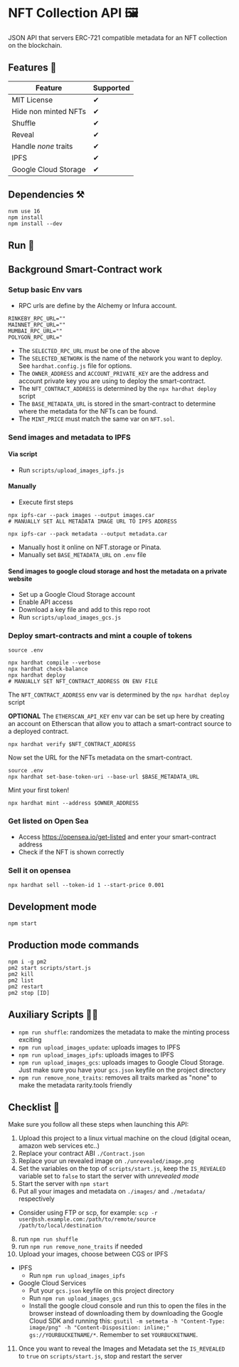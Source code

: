 # NFT Collection API 🖼️

JSON API that servers ERC-721 compatible metadata for an NFT collection on the blockchain.

## Features 👀

| Feature | Supported |
|----------|------------ |
| MIT License | ✔ |
| Hide non minted NFTs | ✔ |
| Shuffle | ✔ |
| Reveal | ✔ |
| Handle _none_ traits | ✔ |
| IPFS | ✔ |
| Google Cloud Storage | ✔ |

## Dependencies ⚒

```
nvm use 16
npm install
npm install --dev
```

## Run 🚀

## Background Smart-Contract work

### Setup basic Env vars
- RPC urls are define by the Alchemy or Infura account.
```
RINKEBY_RPC_URL=""
MAINNET_RPC_URL=""
MUMBAI_RPC_URL=""
POLYGON_RPC_URL="
```
- The `SELECTED_RPC_URL` must be one of the above
- The `SELECTED_NETWORK` is the name of the network you want to deploy. See `hardhat.config.js` file for options.
- The `OWNER_ADDRESS` and `ACCOUNT_PRIVATE_KEY` are the address and account private key you are using to deploy the smart-contract.
- The `NFT_CONTRACT_ADDRESS` is determined by the `npx hardhat deploy` script 
- The `BASE_METADATA_URL` is stored in the smart-contract to determine where the metadata for the NFTs can be found. 
- The `MINT_PRICE` must match the same var on `NFT.sol`.

### Send images and metadata to IPFS

#### Via script
- Run `scripts/upload_images_ipfs.js`

#### Manually
- Execute first steps
```
npx ipfs-car --pack images --output images.car
# MANUALLY SET ALL METADATA IMAGE URL TO IPFS ADDRESS

npx ipfs-car --pack metadata --output metadata.car
```
- Manually host it online on NFT.storage or Pinata.
- Manually set `BASE_METADATA_URL` on `.env` file

#### Send images to google cloud storage and host the metadata on a private website
- Set up a Google Cloud Storage account
- Enable API access
- Download a key file and add to this repo root
- Run `scripts/upload_images_gcs.js`

### Deploy smart-contracts and mint a couple of tokens
```
source .env

npx hardhat compile --verbose
npx hardhat check-balance
npx hardhat deploy
# MANUALLY SET NFT_CONTRACT_ADDRESS ON ENV FILE
```
The `NFT_CONTRACT_ADDRESS` env var is determined by the `npx hardhat deploy` script 

**OPTIONAL** The `ETHERSCAN_API_KEY` env var can be set up here by creating an account on Etherscan that allow you to attach a smart-contract source to a deployed contract.
```
npx hardhat verify $NFT_CONTRACT_ADDRESS
```
Now set the URL for the NFTs metadata on the smart-contract. 
```
source .env
npx hardhat set-base-token-uri --base-url $BASE_METADATA_URL
```
Mint your first token!
```
npx hardhat mint --address $OWNER_ADDRESS
```

### Get listed on Open Sea
- Access https://opensea.io/get-listed and enter your smart-contract address
- Check if the NFT is shown correctly

### Sell it on opensea
```
npx hardhat sell --token-id 1 --start-price 0.001
```

## Development mode

```
npm start
```

## Production mode commands

```
npm i -g pm2
pm2 start scripts/start.js
pm2 kill
pm2 list
pm2 restart
pm2 stop [ID]
```

## Auxiliary Scripts 👩‍⚕️

* `npm run shuffle`: randomizes the metadata to make the minting process exciting
* `npm run upload_images_update`: uploads images to IPFS
* `npm run upload_images_ipfs`: uploads images to IPFS
* `npm run upload_images_gcs`: uploads images to Google Cloud Storage. Just make sure you have your `gcs.json` keyfile on the project directory
* `npm run remove_none_traits`: removes all traits marked as "none" to make the metadata rarity.tools friendly

## Checklist 📝

Make sure you follow all these steps when launching this API:

1. Upload this project to a linux virtual machine on the cloud (digital ocean, amazon web services etc..)
2. Replace your contract ABI `./Contract.json`
3. Replace your un revealed image on `./unrevealed/image.png`
4. Set the variables on the top of `scripts/start.js`, keep the `IS_REVEALED` variable set to `false` to start the server with _unrevealed mode_
5. Start the server with `npm start`
6. Put all your images and metadata on `./images/` and `./metadata/` respectively
  * Consider using FTP or scp, for example: `scp -r user@ssh.example.com:/path/to/remote/source /path/to/local/destination`
8. run `npm run shuffle`
9. run `npm run remove_none_traits` if needed
10. Upload your images, choose between CGS or IPFS
  * IPFS
    * Run `npm run upload_images_ipfs`
  * Google Cloud Services
    * Put your `gcs.json` keyfile on this project directory
    * Run `npm run upload_images_gcs`
    * Install the google cloud console and run this to open the files in the browser instead of downloading them by downloading the Google Cloud SDK and running this: `gsutil -m setmeta -h "Content-Type: image/png" -h "Content-Disposition: inline;" gs://YOURBUCKETNAME/*`. Remember to set `YOURBUCKETNAME`.
11. Once you want to reveal the Images and Metadata set the `IS_REVEALED` to `true` on `scripts/start.js`, stop and restart the server
